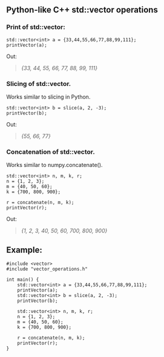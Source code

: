 ## **Python-like C++ std::vector operations**

### **Print of std::vector:**

```plaintext
std::vector<int> a = {33,44,55,66,77,88,99,111};
printVector(a);
```

Out:

> _{33, 44, 55, 66, 77, 88, 99, 111}_

### **Slicing of std::vector.**

Works similar to slicing in Python.

```plaintext
std::vector<int> b = slice(a, 2, -3);
printVector(b);
```

Out:

> _{55, 66, 77}_

### **Concatenation of std::vector.**

Works similar to numpy.concatenate().

```plaintext
std::vector<int> n, m, k, r;
n = {1, 2, 3};
m = {40, 50, 60};
k = {700, 800, 900};

r = concatenate(n, m, k);
printVector(r);
```

Out:

> _{1, 2, 3, 40, 50, 60, 700, 800, 900}_

## **Example:**

```plaintext
#include <vector>
#include "vector_operations.h"

int main() {
	std::vector<int> a = {33,44,55,66,77,88,99,111};
	printVector(a);
	std::vector<int> b = slice(a, 2, -3);
	printVector(b);

	std::vector<int> n, m, k, r;
	n = {1, 2, 3};
	m = {40, 50, 60};
	k = {700, 800, 900};

	r = concatenate(n, m, k);
	printVector(r);
}
```
